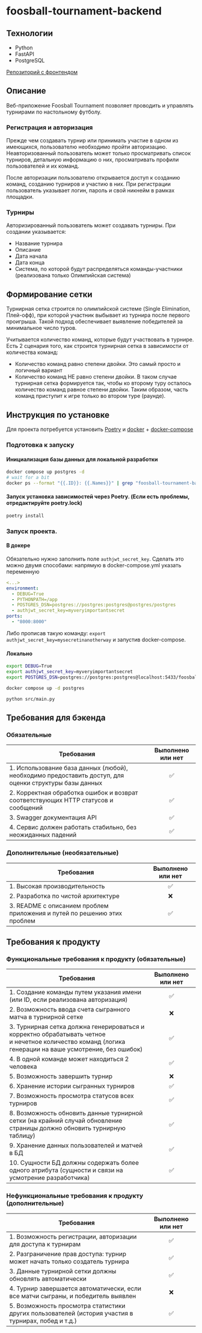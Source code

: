 # foosball-tournament-backend

## Технологии
- Python
- FastAPI
- PostgreSQL

[Репозиторий с фронтендом](https://github.com/alexander1934/foosball-tournament-frontend)

## Описание
Веб-приложение Foosball Tournament позволяет проводить и управлять турнирами по настольному футболу.

### Регистрация и авторизация 
Прежде чем создавать турнир или принимать участие в одном из имеющихся, пользователю необходимо пройти авторизацию. Неавторизованный пользователь может только просматривать список турниров, детальную информацию о них, просматривать профили пользователей и их команд.

После авторизации пользователю открывается доступ к созданию команд, созданию турниров и участию в них. При регистрации пользователь указывает логин, пароль и свой никнейм в рамках площадки.

### Турниры
Авторизированный пользователь может создавать турниры. 
При создании указывается:
- Название турнира
- Описание
- Дата начала
- Дата конца
- Система, по которой будут распределяться команды-участники (реализована только Олимпийская система)

## Формирование сетки
Турнирная сетка строится по олимпийской системе (Single Elimination, Плей-офф), при которой участник выбывает из турнира после первого проигрыша. Такой подход обеспечивает выявление победителей за минимальное число туров.

Учитывается количество команд, которые будут участвовать в турнире. Есть 2 сценария того, как строится турнирная сетка в зависимости от количества команд:

- Количество команд равно степени двойки. Это самый просто и логичный вариант
- Количество команд НЕ равно степени двойки. В таком случае турнирная сетка формируется так, чтобы ко второму туру осталось количество команд равное степени двойки. Таким образом, часть команд приступит к игре только во втором туре (раунде).



## Инструкция по установке
Для проекта потребуется установить [Poetry](https://python-poetry.org/docs/) и 
[docker](https://docs.docker.com/engine/install/) + [docker-compose](https://docs.docker.com/compose/install/linux/)

### Подготовка к запуску

#### Инициализация базы данных для локальной разработки
```bash
docker compose up postgres -d
# wait for a bit
docker ps --format "{{.ID}}: {{.Names}}" | grep "foosball-tournament-backend-postgres" | cut -d: -f 1 | xargs -I {} docker exec {} bash -c "su - postgres -c \"createdb foosball\"" && echo database created
```

#### Запуск установка зависимостей через Poetry. (Если есть проблемы, отредактируйте poetry.lock)
```bash
poetry install
```


### Запуск проекта.
#### В докере 
Обязательно нужно заполнить поле `authjwt_secret_key`. Сделать это можно двумя способами: напрямую в 
docker-compose.yml указать переменную
```yaml
<...>
environment:
  - DEBUG=True
  - PYTHONPATH=/app
  - POSTGRES_DSN=postgres://postgres:postgres@postgres/postgres
  - authjwt_secret_key=myveryimportantsecret
ports:
  - "8000:8000"
```

Либо прописав такую команду: `export authjwt_secret_key=mysecretinanotherway`
и запустив docker-compose.

#### Локально
```bash
export DEBUG=True
export authjwt_secret_key=myveryimportantsecret
export POSTGRES_DSN=postgres://postgres:postgres@localhost:5433/foosball

docker compose up -d postgres

python src/main.py
```

## Требования для бэкенда
### Обязательные
| Требования                                                                                             | Выполнено или нет | 
|--------------------------------------------------------------------------------------------------------|:-----------------:|
| 1. Использование база данных (любой), необходимо предоставить доступ, для оценки структуры базы данных |         ✅         |
| 2. Корректная обработка ошибок и возврат соответствующих HTTP статусов и сообщений                     |         ✅         |
| 3. Swagger документация API                                                                            |         ✅         |
| 4. Сервис должен работать стабильно, без неожиданных падений                                           |         ✅         |

### Дополнительные (необязательные)
| Требования                                                               | Выполнено или нет | 
|--------------------------------------------------------------------------|:-----------------:|
| 1. Высокая производительность                                            |         ✅         |
| 2. Разработка по чистой архитектуре                                      |         ❌         |
| 3. README с описанием проблем приложения и путей по решению этих проблем |         ✅         |


## Требования к продукту
### Функциональные требования к продукту (обязательные)
| Требования                                                                                                                                                   | Выполнено или нет | 
|--------------------------------------------------------------------------------------------------------------------------------------------------------------|:-----------------:|
| 1. Создание команды путем указания имени <br/>(или ID, если реализована авторизация)                                                                         |         ✅         |
| 2. Возможность ввода счета сыгранного матча в турнирной сетке                                                                                                |         ❌         |
| 3. Турнирная сетка должна генерироваться и корректно обрабатывать четное <br/>и нечетное количество команд (логика генерации на ваше усмотрение, без ошибок) |         ✅         |
| 4. В одной команде может находиться 2 человека                                                                                                               |         ✅         |
| 5. Возможность завершить турнир                                                                                                                              |         ❌         |
| 6. Хранение истории сыгранных турниров                                                                                                                       |         ✅         |
| 7. Возможность просмотра статусов всех турниров                                                                                                              |         ✅         |
| 8. Возможность обновить данные турнирной сетки (на крайний случай обновление <br/>страницы должно обновить турнирную таблицу)                                |         ✅         |
| 9. Хранение данных пользователей и матчей в БД                                                                                                               |         ✅         |
| 10. Сущности БД должны содержать более одного атрибута (сущности и связи на усмотрение разработчика)                                                         |         ✅         |

### Нефункциональные требования к продукту (дополнительные)
| Требования                                                                                          | Выполнено или нет | 
|-----------------------------------------------------------------------------------------------------|:-----------------:|
| 1. Возможность регистрации, авторизации для доступа к турнирам                                      |         ✅         |
| 2. Разграничение прав доступа: турнир может начать только создатель турнира                         |         ✅         |
| 3. Данные турнирной сетки должны обновлять автоматически                                            |         ✅         |
| 4. Турнир завершается автоматически, если все матчи сыграны, и победитель выявлен                   |         ❌         |
| 5. Возможность просмотра статистики других пользователей (история участия в турнирах, побед и т.д.) |         ✅         |
